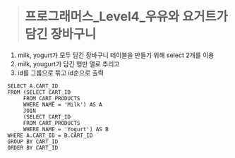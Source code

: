 ><h1>프로그래머스_Level4_우유와 요거트가 담긴 장바구니</h1>
1. milk, yogurt가 모두 담긴 장바구니 테이블을 만들기 위해 select 2개를 이용
2. milk, yougurt가 담긴 행만 열로 추리고
3. id를 그룹으로 묶고 id순으로 출력

```MySQL
SELECT A.CART_ID
FROM (SELECT CART_ID
     FROM CART_PRODUCTS
     WHERE NAME = 'Milk') AS A
     JOIN
     (SELECT CART_ID
     FROM CART_PRODUCTS
     WHERE NAME = 'Yogurt') AS B
WHERE A.CART_ID = B.CART_ID
GROUP BY CART_ID
ORDER BY CART_ID
```
